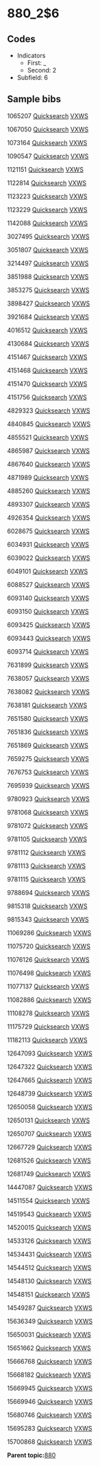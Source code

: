 # 880\_2$6

## Codes

-   Indicators
    -   First: \_
    -   Second: 2
-   Subfield: 6

## Sample bibs

1065207 [Quicksearch](https://search.library.yale.edu/catalog/1065207) [VXWS](http://prodorbis.library.yale.edu:7014/vxws/GetHoldingsService?bibId=1065207)

1067050 [Quicksearch](https://search.library.yale.edu/catalog/1067050) [VXWS](http://prodorbis.library.yale.edu:7014/vxws/GetHoldingsService?bibId=1067050)

1073164 [Quicksearch](https://search.library.yale.edu/catalog/1073164) [VXWS](http://prodorbis.library.yale.edu:7014/vxws/GetHoldingsService?bibId=1073164)

1090547 [Quicksearch](https://search.library.yale.edu/catalog/1090547) [VXWS](http://prodorbis.library.yale.edu:7014/vxws/GetHoldingsService?bibId=1090547)

1121151 [Quicksearch](https://search.library.yale.edu/catalog/1121151) [VXWS](http://prodorbis.library.yale.edu:7014/vxws/GetHoldingsService?bibId=1121151)

1122814 [Quicksearch](https://search.library.yale.edu/catalog/1122814) [VXWS](http://prodorbis.library.yale.edu:7014/vxws/GetHoldingsService?bibId=1122814)

1123223 [Quicksearch](https://search.library.yale.edu/catalog/1123223) [VXWS](http://prodorbis.library.yale.edu:7014/vxws/GetHoldingsService?bibId=1123223)

1123229 [Quicksearch](https://search.library.yale.edu/catalog/1123229) [VXWS](http://prodorbis.library.yale.edu:7014/vxws/GetHoldingsService?bibId=1123229)

1142088 [Quicksearch](https://search.library.yale.edu/catalog/1142088) [VXWS](http://prodorbis.library.yale.edu:7014/vxws/GetHoldingsService?bibId=1142088)

3027495 [Quicksearch](https://search.library.yale.edu/catalog/3027495) [VXWS](http://prodorbis.library.yale.edu:7014/vxws/GetHoldingsService?bibId=3027495)

3051807 [Quicksearch](https://search.library.yale.edu/catalog/3051807) [VXWS](http://prodorbis.library.yale.edu:7014/vxws/GetHoldingsService?bibId=3051807)

3214497 [Quicksearch](https://search.library.yale.edu/catalog/3214497) [VXWS](http://prodorbis.library.yale.edu:7014/vxws/GetHoldingsService?bibId=3214497)

3851988 [Quicksearch](https://search.library.yale.edu/catalog/3851988) [VXWS](http://prodorbis.library.yale.edu:7014/vxws/GetHoldingsService?bibId=3851988)

3853275 [Quicksearch](https://search.library.yale.edu/catalog/3853275) [VXWS](http://prodorbis.library.yale.edu:7014/vxws/GetHoldingsService?bibId=3853275)

3898427 [Quicksearch](https://search.library.yale.edu/catalog/3898427) [VXWS](http://prodorbis.library.yale.edu:7014/vxws/GetHoldingsService?bibId=3898427)

3921684 [Quicksearch](https://search.library.yale.edu/catalog/3921684) [VXWS](http://prodorbis.library.yale.edu:7014/vxws/GetHoldingsService?bibId=3921684)

4016512 [Quicksearch](https://search.library.yale.edu/catalog/4016512) [VXWS](http://prodorbis.library.yale.edu:7014/vxws/GetHoldingsService?bibId=4016512)

4130684 [Quicksearch](https://search.library.yale.edu/catalog/4130684) [VXWS](http://prodorbis.library.yale.edu:7014/vxws/GetHoldingsService?bibId=4130684)

4151467 [Quicksearch](https://search.library.yale.edu/catalog/4151467) [VXWS](http://prodorbis.library.yale.edu:7014/vxws/GetHoldingsService?bibId=4151467)

4151468 [Quicksearch](https://search.library.yale.edu/catalog/4151468) [VXWS](http://prodorbis.library.yale.edu:7014/vxws/GetHoldingsService?bibId=4151468)

4151470 [Quicksearch](https://search.library.yale.edu/catalog/4151470) [VXWS](http://prodorbis.library.yale.edu:7014/vxws/GetHoldingsService?bibId=4151470)

4151756 [Quicksearch](https://search.library.yale.edu/catalog/4151756) [VXWS](http://prodorbis.library.yale.edu:7014/vxws/GetHoldingsService?bibId=4151756)

4829323 [Quicksearch](https://search.library.yale.edu/catalog/4829323) [VXWS](http://prodorbis.library.yale.edu:7014/vxws/GetHoldingsService?bibId=4829323)

4840845 [Quicksearch](https://search.library.yale.edu/catalog/4840845) [VXWS](http://prodorbis.library.yale.edu:7014/vxws/GetHoldingsService?bibId=4840845)

4855521 [Quicksearch](https://search.library.yale.edu/catalog/4855521) [VXWS](http://prodorbis.library.yale.edu:7014/vxws/GetHoldingsService?bibId=4855521)

4865987 [Quicksearch](https://search.library.yale.edu/catalog/4865987) [VXWS](http://prodorbis.library.yale.edu:7014/vxws/GetHoldingsService?bibId=4865987)

4867640 [Quicksearch](https://search.library.yale.edu/catalog/4867640) [VXWS](http://prodorbis.library.yale.edu:7014/vxws/GetHoldingsService?bibId=4867640)

4871989 [Quicksearch](https://search.library.yale.edu/catalog/4871989) [VXWS](http://prodorbis.library.yale.edu:7014/vxws/GetHoldingsService?bibId=4871989)

4885260 [Quicksearch](https://search.library.yale.edu/catalog/4885260) [VXWS](http://prodorbis.library.yale.edu:7014/vxws/GetHoldingsService?bibId=4885260)

4893307 [Quicksearch](https://search.library.yale.edu/catalog/4893307) [VXWS](http://prodorbis.library.yale.edu:7014/vxws/GetHoldingsService?bibId=4893307)

4926354 [Quicksearch](https://search.library.yale.edu/catalog/4926354) [VXWS](http://prodorbis.library.yale.edu:7014/vxws/GetHoldingsService?bibId=4926354)

6028675 [Quicksearch](https://search.library.yale.edu/catalog/6028675) [VXWS](http://prodorbis.library.yale.edu:7014/vxws/GetHoldingsService?bibId=6028675)

6034931 [Quicksearch](https://search.library.yale.edu/catalog/6034931) [VXWS](http://prodorbis.library.yale.edu:7014/vxws/GetHoldingsService?bibId=6034931)

6039022 [Quicksearch](https://search.library.yale.edu/catalog/6039022) [VXWS](http://prodorbis.library.yale.edu:7014/vxws/GetHoldingsService?bibId=6039022)

6049101 [Quicksearch](https://search.library.yale.edu/catalog/6049101) [VXWS](http://prodorbis.library.yale.edu:7014/vxws/GetHoldingsService?bibId=6049101)

6088527 [Quicksearch](https://search.library.yale.edu/catalog/6088527) [VXWS](http://prodorbis.library.yale.edu:7014/vxws/GetHoldingsService?bibId=6088527)

6093140 [Quicksearch](https://search.library.yale.edu/catalog/6093140) [VXWS](http://prodorbis.library.yale.edu:7014/vxws/GetHoldingsService?bibId=6093140)

6093150 [Quicksearch](https://search.library.yale.edu/catalog/6093150) [VXWS](http://prodorbis.library.yale.edu:7014/vxws/GetHoldingsService?bibId=6093150)

6093425 [Quicksearch](https://search.library.yale.edu/catalog/6093425) [VXWS](http://prodorbis.library.yale.edu:7014/vxws/GetHoldingsService?bibId=6093425)

6093443 [Quicksearch](https://search.library.yale.edu/catalog/6093443) [VXWS](http://prodorbis.library.yale.edu:7014/vxws/GetHoldingsService?bibId=6093443)

6093714 [Quicksearch](https://search.library.yale.edu/catalog/6093714) [VXWS](http://prodorbis.library.yale.edu:7014/vxws/GetHoldingsService?bibId=6093714)

7631899 [Quicksearch](https://search.library.yale.edu/catalog/7631899) [VXWS](http://prodorbis.library.yale.edu:7014/vxws/GetHoldingsService?bibId=7631899)

7638057 [Quicksearch](https://search.library.yale.edu/catalog/7638057) [VXWS](http://prodorbis.library.yale.edu:7014/vxws/GetHoldingsService?bibId=7638057)

7638082 [Quicksearch](https://search.library.yale.edu/catalog/7638082) [VXWS](http://prodorbis.library.yale.edu:7014/vxws/GetHoldingsService?bibId=7638082)

7638181 [Quicksearch](https://search.library.yale.edu/catalog/7638181) [VXWS](http://prodorbis.library.yale.edu:7014/vxws/GetHoldingsService?bibId=7638181)

7651580 [Quicksearch](https://search.library.yale.edu/catalog/7651580) [VXWS](http://prodorbis.library.yale.edu:7014/vxws/GetHoldingsService?bibId=7651580)

7651836 [Quicksearch](https://search.library.yale.edu/catalog/7651836) [VXWS](http://prodorbis.library.yale.edu:7014/vxws/GetHoldingsService?bibId=7651836)

7651869 [Quicksearch](https://search.library.yale.edu/catalog/7651869) [VXWS](http://prodorbis.library.yale.edu:7014/vxws/GetHoldingsService?bibId=7651869)

7659275 [Quicksearch](https://search.library.yale.edu/catalog/7659275) [VXWS](http://prodorbis.library.yale.edu:7014/vxws/GetHoldingsService?bibId=7659275)

7676753 [Quicksearch](https://search.library.yale.edu/catalog/7676753) [VXWS](http://prodorbis.library.yale.edu:7014/vxws/GetHoldingsService?bibId=7676753)

7695939 [Quicksearch](https://search.library.yale.edu/catalog/7695939) [VXWS](http://prodorbis.library.yale.edu:7014/vxws/GetHoldingsService?bibId=7695939)

9780923 [Quicksearch](https://search.library.yale.edu/catalog/9780923) [VXWS](http://prodorbis.library.yale.edu:7014/vxws/GetHoldingsService?bibId=9780923)

9781068 [Quicksearch](https://search.library.yale.edu/catalog/9781068) [VXWS](http://prodorbis.library.yale.edu:7014/vxws/GetHoldingsService?bibId=9781068)

9781072 [Quicksearch](https://search.library.yale.edu/catalog/9781072) [VXWS](http://prodorbis.library.yale.edu:7014/vxws/GetHoldingsService?bibId=9781072)

9781105 [Quicksearch](https://search.library.yale.edu/catalog/9781105) [VXWS](http://prodorbis.library.yale.edu:7014/vxws/GetHoldingsService?bibId=9781105)

9781112 [Quicksearch](https://search.library.yale.edu/catalog/9781112) [VXWS](http://prodorbis.library.yale.edu:7014/vxws/GetHoldingsService?bibId=9781112)

9781113 [Quicksearch](https://search.library.yale.edu/catalog/9781113) [VXWS](http://prodorbis.library.yale.edu:7014/vxws/GetHoldingsService?bibId=9781113)

9781115 [Quicksearch](https://search.library.yale.edu/catalog/9781115) [VXWS](http://prodorbis.library.yale.edu:7014/vxws/GetHoldingsService?bibId=9781115)

9788694 [Quicksearch](https://search.library.yale.edu/catalog/9788694) [VXWS](http://prodorbis.library.yale.edu:7014/vxws/GetHoldingsService?bibId=9788694)

9815318 [Quicksearch](https://search.library.yale.edu/catalog/9815318) [VXWS](http://prodorbis.library.yale.edu:7014/vxws/GetHoldingsService?bibId=9815318)

9815343 [Quicksearch](https://search.library.yale.edu/catalog/9815343) [VXWS](http://prodorbis.library.yale.edu:7014/vxws/GetHoldingsService?bibId=9815343)

11069286 [Quicksearch](https://search.library.yale.edu/catalog/11069286) [VXWS](http://prodorbis.library.yale.edu:7014/vxws/GetHoldingsService?bibId=11069286)

11075720 [Quicksearch](https://search.library.yale.edu/catalog/11075720) [VXWS](http://prodorbis.library.yale.edu:7014/vxws/GetHoldingsService?bibId=11075720)

11076126 [Quicksearch](https://search.library.yale.edu/catalog/11076126) [VXWS](http://prodorbis.library.yale.edu:7014/vxws/GetHoldingsService?bibId=11076126)

11076498 [Quicksearch](https://search.library.yale.edu/catalog/11076498) [VXWS](http://prodorbis.library.yale.edu:7014/vxws/GetHoldingsService?bibId=11076498)

11077137 [Quicksearch](https://search.library.yale.edu/catalog/11077137) [VXWS](http://prodorbis.library.yale.edu:7014/vxws/GetHoldingsService?bibId=11077137)

11082886 [Quicksearch](https://search.library.yale.edu/catalog/11082886) [VXWS](http://prodorbis.library.yale.edu:7014/vxws/GetHoldingsService?bibId=11082886)

11108278 [Quicksearch](https://search.library.yale.edu/catalog/11108278) [VXWS](http://prodorbis.library.yale.edu:7014/vxws/GetHoldingsService?bibId=11108278)

11175729 [Quicksearch](https://search.library.yale.edu/catalog/11175729) [VXWS](http://prodorbis.library.yale.edu:7014/vxws/GetHoldingsService?bibId=11175729)

11182113 [Quicksearch](https://search.library.yale.edu/catalog/11182113) [VXWS](http://prodorbis.library.yale.edu:7014/vxws/GetHoldingsService?bibId=11182113)

12647093 [Quicksearch](https://search.library.yale.edu/catalog/12647093) [VXWS](http://prodorbis.library.yale.edu:7014/vxws/GetHoldingsService?bibId=12647093)

12647322 [Quicksearch](https://search.library.yale.edu/catalog/12647322) [VXWS](http://prodorbis.library.yale.edu:7014/vxws/GetHoldingsService?bibId=12647322)

12647665 [Quicksearch](https://search.library.yale.edu/catalog/12647665) [VXWS](http://prodorbis.library.yale.edu:7014/vxws/GetHoldingsService?bibId=12647665)

12648739 [Quicksearch](https://search.library.yale.edu/catalog/12648739) [VXWS](http://prodorbis.library.yale.edu:7014/vxws/GetHoldingsService?bibId=12648739)

12650058 [Quicksearch](https://search.library.yale.edu/catalog/12650058) [VXWS](http://prodorbis.library.yale.edu:7014/vxws/GetHoldingsService?bibId=12650058)

12650131 [Quicksearch](https://search.library.yale.edu/catalog/12650131) [VXWS](http://prodorbis.library.yale.edu:7014/vxws/GetHoldingsService?bibId=12650131)

12650707 [Quicksearch](https://search.library.yale.edu/catalog/12650707) [VXWS](http://prodorbis.library.yale.edu:7014/vxws/GetHoldingsService?bibId=12650707)

12667729 [Quicksearch](https://search.library.yale.edu/catalog/12667729) [VXWS](http://prodorbis.library.yale.edu:7014/vxws/GetHoldingsService?bibId=12667729)

12681526 [Quicksearch](https://search.library.yale.edu/catalog/12681526) [VXWS](http://prodorbis.library.yale.edu:7014/vxws/GetHoldingsService?bibId=12681526)

12681749 [Quicksearch](https://search.library.yale.edu/catalog/12681749) [VXWS](http://prodorbis.library.yale.edu:7014/vxws/GetHoldingsService?bibId=12681749)

14447087 [Quicksearch](https://search.library.yale.edu/catalog/14447087) [VXWS](http://prodorbis.library.yale.edu:7014/vxws/GetHoldingsService?bibId=14447087)

14511554 [Quicksearch](https://search.library.yale.edu/catalog/14511554) [VXWS](http://prodorbis.library.yale.edu:7014/vxws/GetHoldingsService?bibId=14511554)

14519543 [Quicksearch](https://search.library.yale.edu/catalog/14519543) [VXWS](http://prodorbis.library.yale.edu:7014/vxws/GetHoldingsService?bibId=14519543)

14520015 [Quicksearch](https://search.library.yale.edu/catalog/14520015) [VXWS](http://prodorbis.library.yale.edu:7014/vxws/GetHoldingsService?bibId=14520015)

14533126 [Quicksearch](https://search.library.yale.edu/catalog/14533126) [VXWS](http://prodorbis.library.yale.edu:7014/vxws/GetHoldingsService?bibId=14533126)

14534431 [Quicksearch](https://search.library.yale.edu/catalog/14534431) [VXWS](http://prodorbis.library.yale.edu:7014/vxws/GetHoldingsService?bibId=14534431)

14544512 [Quicksearch](https://search.library.yale.edu/catalog/14544512) [VXWS](http://prodorbis.library.yale.edu:7014/vxws/GetHoldingsService?bibId=14544512)

14548130 [Quicksearch](https://search.library.yale.edu/catalog/14548130) [VXWS](http://prodorbis.library.yale.edu:7014/vxws/GetHoldingsService?bibId=14548130)

14548151 [Quicksearch](https://search.library.yale.edu/catalog/14548151) [VXWS](http://prodorbis.library.yale.edu:7014/vxws/GetHoldingsService?bibId=14548151)

14549287 [Quicksearch](https://search.library.yale.edu/catalog/14549287) [VXWS](http://prodorbis.library.yale.edu:7014/vxws/GetHoldingsService?bibId=14549287)

15636349 [Quicksearch](https://search.library.yale.edu/catalog/15636349) [VXWS](http://prodorbis.library.yale.edu:7014/vxws/GetHoldingsService?bibId=15636349)

15650031 [Quicksearch](https://search.library.yale.edu/catalog/15650031) [VXWS](http://prodorbis.library.yale.edu:7014/vxws/GetHoldingsService?bibId=15650031)

15651662 [Quicksearch](https://search.library.yale.edu/catalog/15651662) [VXWS](http://prodorbis.library.yale.edu:7014/vxws/GetHoldingsService?bibId=15651662)

15666768 [Quicksearch](https://search.library.yale.edu/catalog/15666768) [VXWS](http://prodorbis.library.yale.edu:7014/vxws/GetHoldingsService?bibId=15666768)

15668182 [Quicksearch](https://search.library.yale.edu/catalog/15668182) [VXWS](http://prodorbis.library.yale.edu:7014/vxws/GetHoldingsService?bibId=15668182)

15669945 [Quicksearch](https://search.library.yale.edu/catalog/15669945) [VXWS](http://prodorbis.library.yale.edu:7014/vxws/GetHoldingsService?bibId=15669945)

15669946 [Quicksearch](https://search.library.yale.edu/catalog/15669946) [VXWS](http://prodorbis.library.yale.edu:7014/vxws/GetHoldingsService?bibId=15669946)

15680746 [Quicksearch](https://search.library.yale.edu/catalog/15680746) [VXWS](http://prodorbis.library.yale.edu:7014/vxws/GetHoldingsService?bibId=15680746)

15695283 [Quicksearch](https://search.library.yale.edu/catalog/15695283) [VXWS](http://prodorbis.library.yale.edu:7014/vxws/GetHoldingsService?bibId=15695283)

15700868 [Quicksearch](https://search.library.yale.edu/catalog/15700868) [VXWS](http://prodorbis.library.yale.edu:7014/vxws/GetHoldingsService?bibId=15700868)

**Parent topic:**[880](../../tags/880/880.md)

